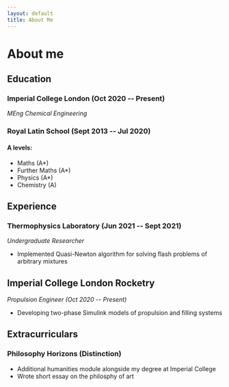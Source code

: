```yaml
---
layout: default
title: About Me
---
```

# About me 
## Education 
### Imperial College London (Oct 2020 -- Present)
*MEng Chemical Engineering*
### Royal Latin School (Sept 2013 -- Jul 2020)
#### A levels:
- Maths (A\*)
- Further Maths (A\*)
- Physics (A\*)
- Chemistry (A)

## Experience 
### Thermophysics Laboratory (Jun 2021 -- Sept 2021)
*Undergraduate Researcher*
- Implemented Quasi-Newton algorithm for solving flash problems of arbitrary mixtures 

## Imperial College London Rocketry 
*Propulsion Engineer (Oct 2020 -- Present)*
- Developing two-phase Simulink models of propulsion and filling systems 

## Extracurriculars 
### Philosophy Horizons (Distinction)
- Additional humanities module alongside my degree at Imperial College
- Wrote short essay on the philosphy of art 